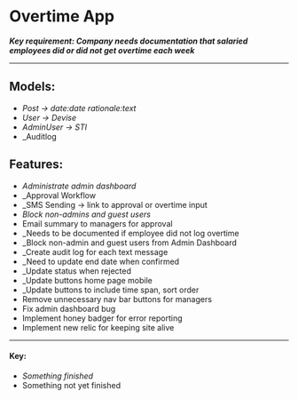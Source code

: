# Overtime App

**_Key requirement: Company needs documentation that salaried employees did or did not get overtime each week_**
***

## Models:

- _Post -> date:date rationale:text_
- _User -> Devise_
- _AdminUser -> STI_
- _Auditlog

## Features:
- _Administrate admin dashboard_
- _Approval Workflow
- _SMS Sending -> link to approval or overtime input
- _Block non-admins and guest users_
- Email summary to managers for approval
- _Needs to be documented if employee did not log overtime
- _Block non-admin and guest users from Admin Dashboard
- _Create audit log for each text message
- _Need to update end date when confirmed
- _Update status when rejected
- _Update buttons home page mobile
- _Update buttons to include time span, sort order
- Remove unnecessary nav bar buttons for managers
- Fix admin dashboard bug
- Implement honey badger for error reporting
- Implement new relic for keeping site alive


---
#### Key:
- _Something finished_
- Something not yet finished

